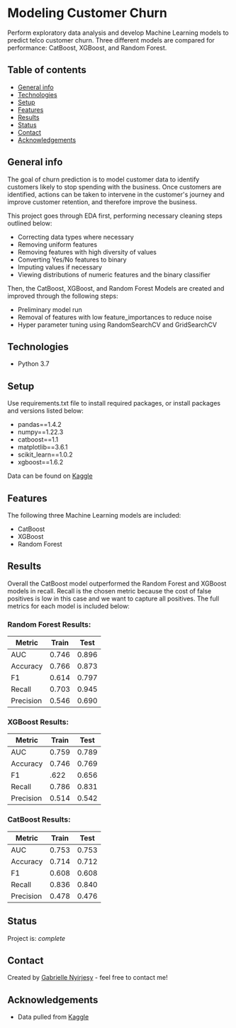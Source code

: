 # Modeling Customer Churn
Perform exploratory data analysis and develop Machine Learning models to predict telco customer churn. Three different models are compared for performance: CatBoost, XGBoost, and Random Forest.

## Table of contents
* [General info](#general-info)
* [Technologies](#technologies)
* [Setup](#setup)
* [Features](#features)
* [Results](#results)
* [Status](#status)
* [Contact](#contact)
* [Acknowledgements](#acknowledgements)

## General info
The goal of churn prediction is to model customer data to identify customers likely to stop spending with the business. Once customers are identified, actions can be taken to intervene in the customer's journey and improve customer retention, and therefore improve the business. 

This project goes through EDA first, performing necessary cleaning steps outlined below:

* Correcting data types where necessary
* Removing uniform features 
* Removing features with high diversity of values
* Converting Yes/No features to binary
* Imputing values if necessary
* Viewing distributions of numeric features and the binary classifier

Then, the CatBoost, XGBoost, and Random Forest Models are created and improved through the following steps:

* Preliminary model run
* Removal of features with low feature_importances to reduce noise
* Hyper parameter tuning using RandomSearchCV and GridSearchCV

## Technologies
* Python 3.7

## Setup
Use requirements.txt file to install required packages, or install packages and versions listed below:

* pandas==1.4.2
* numpy==1.22.3
* catboost==1.1
* matplotlib==3.6.1
* scikit_learn==1.0.2
* xgboost==1.6.2

Data can be found on [Kaggle](https://www.kaggle.com/blastchar/telco-customer-churn)

## Features
The following three Machine Learning models are included:

* CatBoost
* XGBoost
* Random Forest

## Results
Overall the CatBoost model outperformed the Random Forest and XGBoost models in recall. Recall is the chosen metric because the cost of false positives is low in this case and we want to capture all positives. The full metrics for each model is included below: 
### Random Forest Results:
| Metric | Train | Test |
| ------ | ----- | ----- |
| AUC | 0.746 | 0.896 |
| Accuracy | 0.766 | 0.873 |
| F1 | 0.614 | 0.797 |
| Recall | 0.703 | 0.945 |
| Precision | 0.546 | 0.690 |
### XGBoost Results:
| Metric | Train | Test |
| ------ | ----- | ----- |
| AUC | 0.759 |  0.789 |
| Accuracy | 0.746 | 0.769 |
| F1 | .622 | 0.656 |
| Recall | 0.786 |  0.831 |
| Precision | 0.514 | 0.542 |

### CatBoost Results:
| Metric | Train | Test |
| ------ | ----- | ----- |
| AUC | 0.753 |  0.753 |
| Accuracy | 0.714 | 0.712 |
| F1 | 0.608 |  0.608 |
| Recall | 0.836 | 0.840 |
| Precision | 0.478 |  0.476 |

## Status
Project is: _complete_

## Contact
Created by [Gabrielle Nyirjesy](https://www.linkedin.com/in/gabrielle-nyirjesy) - feel free to contact me!

## Acknowledgements
* Data pulled from [Kaggle](https://www.kaggle.com/blastchar/telco-customer-churn)
